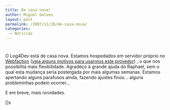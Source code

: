 ```yaml
---
title: De casa nova!
author: Miguel Galves
layout: post
permalink: /2007/11/28/de-casa-nova/
categories:
  - Notícias
---
```

# 

O Log4Dev está de casa nova. Estamos hospedados em servidor próprio no [Webfaction][1] ([veja alguns motivos para usarmos este provedor][2]) , o que nos possibilita mais flexibilidade. Agradeço à grande ajuda do Raphael, sem o qual esta mudança seria postergada por mais algumas semanas. Estamos apertando alguns parafusos ainda, fazendo ajustes finos… alguns probleminhas podem ocorrer…

 [1]: http://www.webfaction.com/?affiliate=mushroom
 [2]: http://log4dev.com/2007/05/09/webfaction/

E em breve, mais novidades.

[]s